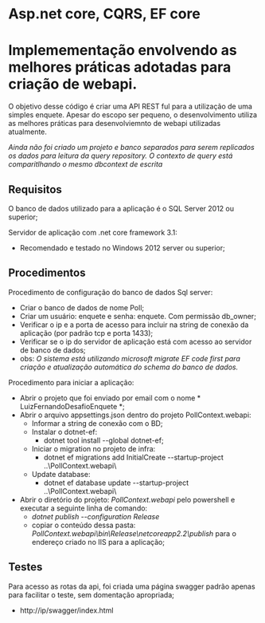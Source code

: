 # Asp.net core, CQRS, EF core

# Implemementação envolvendo as melhores práticas adotadas para criação de webapi. 

O objetivo desse código é criar uma API REST ful para a utilização de uma simples enquete. Apesar do escopo ser pequeno, o desenvolvimento utiliza as melhores práticas para desenvolviemnto de webapi utilizadas atualmente. 

*Ainda não foi criado um projeto e banco separados para serem replicados os dados para leitura da query repository. O contexto de query está comparitlhando o mesmo dbcontext de escrita* 

## Requisitos

O banco de dados utilizado para a aplicação é o SQL Server 2012 ou superior;

Servidor de aplicação com .net core framework 3.1:
  - Recomendado e testado no Windows 2012 server ou superior;

## Procedimentos

Procedimento de configuração do banco de dados Sql server:
  - Criar o banco de dados de nome Poll;
  - Criar um usuário: enquete e senha: enquete. Com permissão db_owner;
  - Verificar o ip e a porta de acesso para incluir na string de conexão da aplicação (por padrão tcp e porta 1433);
  - Verificar se o ip do servidor de aplicação está com acesso ao servidor de banco de dados;
  - obs: *O sistema está utilizando microsoft migrate EF code first para criação e atualização automática do schema do banco de dados.*
  
Procedimento para iniciar a aplicação:
  - Abrir o projeto que foi enviado por email com o nome * LuizFernandoDesafioEnquete *;
  - Abrir o arquivo appsettings.json dentro do projeto PollContext.webapi:
    - Informar a string de conexão com o BD;
    - Instalar o dotnet-ef:
      - dotnet tool install --global dotnet-ef;
    - Iniciar o migration no projeto de infra: 
      - dotnet ef migrations add InitialCreate --startup-project ..\PollContext.webapi\
    - Update database: 
      - dotnet ef database update --startup-project ..\PollContext.webapi\
  - Abrir o diretório do projeto: *PollContext.webapi* pelo powershell e executar a seguinte linha de comando:
    - *dotnet publish --configuration Release*
    - copiar o conteúdo dessa pasta: *PollContext.webapi\bin\Release\netcoreapp2.2\publish* para o endereço criado no IIS para a aplicação;

## Testes

Para acesso as rotas da api, foi criada uma página swagger padrão apenas para facilitar o teste, sem domentação apropriada;
  - http://ip/swagger/index.html
